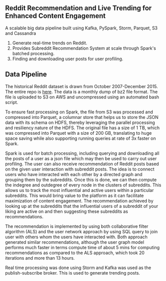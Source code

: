 ## Reddit Recommendation and Live Trending for Enhanced Content Engagement

A scalable big data pipeline built using Kafka, PySpark, Storm, Parquet, S3 and Cassandra

1. Generate real-time trends on Reddit.
2. Provides Subreddit Recommendation System at scale through Spark's batched processing.
3. Finding and downloading user posts for user profiling.

## Data Pipeline

The historical Reddit dataset is drawn from October 2007-December 2015. The entire repo is <a href="http://couch.whatbox.ca:36975/reddit/submissions/monthly/"> here</a>. The data is a monthly dump of bz2 file format. The file is uploaded to S3 on AWS and uncompressed using an automated bash script.

To ensure fast processing on Spark, the file from S3 was processed and compressed into Parquet, a columnar store that helps us to store the JSON data with its schema on HDFS, thereby leveraging the parallel processing and resiliency nature of the HDFS. The original file has a size of 1 TB, which was compressed into Parquet with a size of 200 GB, translating to huge space saving while also supporting running queries at rate of 3x faster on Spark.

Spark is used for batch processing, including querying and downloading all the posts of a user as a json file which may then be used to carry out user profiling. The user can also receive recommendation of Reddit posts based on the given user interaction with subreddit posts. The idea is to connect users who have interacted with each other by a directed graph and grouping them by the subreddits. Once this is done, we can then compute the indegree and outdegree of every node in the clusters of subreddits. This allows us to track the most influential and active users within a particular subreddits. This would bring value to the platform as it can facilitate maximization of content engagement. The recommendation achieved by looking up at the subreddits that the influential users of a subreddit of your liking are active on and then suggesting these subreddits as recommendations.

The recommendation is implemented by using both collaborative filter algorithm (ALS) and the user network approach by using SQL query to join user with others whom the users have interacted with. Both approach generated similar recommendations, although the user graph model performs much faster in terms compute time of about 5 mins for computing recommendations as compared to the ALS approach, which took 20 iterations and more than 13 hours.

Real time processing was done using Storm and Kafka was used as the publish-subscribe broker. This is used to generate trending posts.
